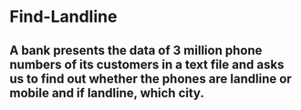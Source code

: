 # Find-Landline
## A bank presents the data of 3 million phone numbers of its customers in a text file and asks us to find out whether the phones are landline or mobile and if landline, which city.
